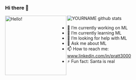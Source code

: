 <!--
**pratt3000/pratt3000** is a ✨ _special_ ✨ repository because its `README.md` (this file) appears on your GitHub profile.
-->
### Hi there 👋

<img align="left" src="https://raw.githubusercontent.com/pratt3000/pratt3000/master/sher.gif"  width="200" height="195" alt="Hello!">

![YOURNAME github stats](https://github-readme-stats.vercel.app/api?username=pratt3000&show_icons=true&hide_border=true)


- 🔭 I’m currently working on ML 
- 🌱 I’m currently learning ML
- 🤔 I’m looking for help with ML
- 💬 Ask me about ML
- 📫 How to reach me: www.linkedin.com/in/pratt3000
- ⚡ Fun fact: Santa is real
